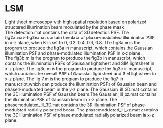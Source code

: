 # LSM
Light sheet microscopy with high spatial resolution based on polarized structured illumination beam modulated by the phase mask 
The detection.mat contains the data of 3D detection PSF.
The fig2a.mat~fig2e.mat contain the data of phase-modulated illumination PSF in x-z plane, when K is set to 0, 0.2, 0.4, 0.6, 0.8.
The fig3a.m is the program to produce the fig3a in manuscript, which contains the Gaussian illumination PSF and phase-modulated illumination PSF in x-z plane.
The fig3b.m is the program to produce the fig3b in manuscript, which contains the illumination PSFs of Gaussian lightsheet and SIM lightsheet in x-z plane.
The fig3c.m is the program to produce the fig3c in manuscript, which contains the overall PSF of Gaussian lightsheet and SIM lightsheet in x-z plane.
The fig 7.m is the program to produce the fig7 in manuscript,which can produce the illumination PSFs of Gaussian beam and phased-modualted beam in the y-z plane.
The Gaussian_ill_3D.mat contains the 3D illumination PSF of Gaussian beam.The Gaussian_ill_xz.mat contains the illumination PSF of Gaussian beam in x-z plane.
The phasemodulated_ill_3D.mat contains the 3D illumination PSF of phase-modulated radially polarized beam.
The phasemodulated_ill_xz.mat contains the 3D illumination PSF of phase-modulated radially polarized beam in x-z plane.  
